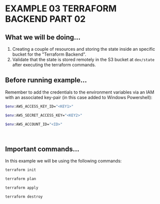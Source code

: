 # EXAMPLE 03 TERRAFORM BACKEND PART 02

## What we will be doing...

1. Creating a couple of resources and storing the state inside an specific bucket for the "Terraform Backend".
2. Validate that the state is stored remotely in the S3 bucket at `dev/state` after executing the terraform commands.

## Before running example...

Remember to add the credentials to the environment variables via an IAM with
an associated key-pair (in this case added to Windows Powershell):

```bash
$env:AWS_ACCESS_KEY_ID="<KEY1>"
```

```bash
$env:AWS_SECRET_ACCESS_KEY="<KEY2>"
```

```bash
$env:AWS_ACCOUNT_ID="<ID>"
```

<br>

## Important commands...

In this example we will be using the following commands:

```bash
terraform init
```

```bash
terraform plan
```

```bash
terraform apply
```

```bash
terraform destroy
```
